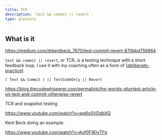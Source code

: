 ```yaml
---
title: TCR
description: `test && commit || revert`.
type: glossary
---
```


## What is it

<https://medium.com/@kentbeck_7670/test-commit-revert-870bbd756864>

`test && commit || revert`, or TCR, is a testing technique with a short feedback
loop. I use it with my coaching often as a form of [[deliberate-practice]].

`( Test && Commit ) || TestCodeOnly || Revert`

<https://blog.thecodewhisperer.com/permalink/the-worlds-shortest-article-on-test-and-commit-otherwise-revert>

TCR and snapshot testing

<https://www.youtube.com/watch?v=wp6oSVDdbXQ>

Kent Beck doing an example:

<https://www.youtube.com/watch?v=Aof0F9DvTFg>

[//begin]: # "Autogenerated link references for markdown compatibility"
[deliberate-practice]: deliberate-practice "deliberate-practice"
[//end]: # "Autogenerated link references"
